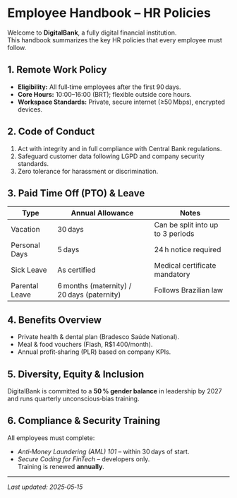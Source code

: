 # Employee Handbook – HR Policies

Welcome to **DigitalBank**, a fully digital financial institution.  
This handbook summarizes the key HR policies that every employee must follow.

## 1. Remote Work Policy
- **Eligibility:** All full‑time employees after the first 90 days.  
- **Core Hours:** 10:00–16:00 (BRT); flexible outside core hours.  
- **Workspace Standards:** Private, secure internet (≥50 Mbps), encrypted devices.

## 2. Code of Conduct
1. Act with integrity and in full compliance with Central Bank regulations.  
2. Safeguard customer data following LGPD and company security standards.  
3. Zero tolerance for harassment or discrimination.  

## 3. Paid Time Off (PTO) & Leave
| Type                | Annual Allowance | Notes |
|---------------------|------------------|-------|
| Vacation            | 30 days          | Can be split into up to 3 periods |
| Personal Days       | 5 days           | 24 h notice required |
| Sick Leave          | As certified     | Medical certificate mandatory |
| Parental Leave      | 6 months (maternity) / 20 days (paternity) | Follows Brazilian law |

## 4. Benefits Overview
- Private health & dental plan (Bradesco Saúde National).  
- Meal & food vouchers (Flash, R\$1 400/month).  
- Annual profit‑sharing (PLR) based on company KPIs.  

## 5. Diversity, Equity & Inclusion
DigitalBank is committed to a **50 % gender balance** in leadership by 2027 and runs quarterly unconscious‑bias training.

## 6. Compliance & Security Training
All employees must complete:
- *Anti‑Money Laundering (AML) 101* – within 30 days of start.  
- *Secure Coding for FinTech* – developers only.  
Training is renewed **annually**.

---

_Last updated: 2025‑05‑15_
